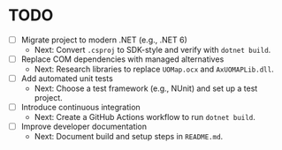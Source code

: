 # TODO

- [ ] Migrate project to modern .NET (e.g., .NET 6)
  - Next: Convert `.csproj` to SDK-style and verify with `dotnet build`.
- [ ] Replace COM dependencies with managed alternatives
  - Next: Research libraries to replace `UOMap.ocx` and `AxUOMAPLib.dll`.
- [ ] Add automated unit tests
  - Next: Choose a test framework (e.g., NUnit) and set up a test project.
- [ ] Introduce continuous integration
  - Next: Create a GitHub Actions workflow to run `dotnet build`.
- [ ] Improve developer documentation
  - Next: Document build and setup steps in `README.md`.
